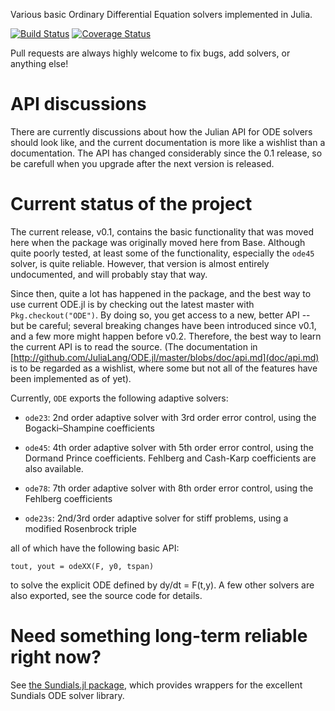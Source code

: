 Various basic Ordinary Differential Equation solvers implemented in Julia.

[![Build Status](https://travis-ci.org/JuliaLang/ODE.jl.png)](https://travis-ci.org/JuliaLang/ODE.jl) [![Coverage Status](https://img.shields.io/coveralls/JuliaLang/ODE.jl.svg)](https://coveralls.io/r/JuliaLang/ODE.jl)

Pull requests are always highly welcome to fix bugs, add solvers, or anything else!

# API discussions
There are currently discussions about how the Julian API for ODE solvers should look like, and the current documentation is more like a wishlist than a documentation. The API has changed considerably since the 0.1 release, so be carefull when you upgrade after the next version is released.
# Current status of the project

The current release, v0.1, contains the basic functionality that was moved here when the package was originally moved here from Base. Although quite poorly tested, at least some of the functionality, especially the `ode45` solver, is quite reliable. However, that version is almost entirely undocumented, and will probably stay that way.

Since then, quite a lot has happened in the package, and the best way to use current ODE.jl is by checking out the latest master with `Pkg.checkout("ODE")`. By doing so, you get access to a new, better API -- but be careful; several breaking changes have been introduced since v0.1, and a few more might happen before v0.2. Therefore, the best way to learn the current API is to read the source. (The documentation in [http://github.com/JuliaLang/ODE.jl/master/blobs/doc/api.md](doc/api.md) is to be regarded as a wishlist, where some but not all of the features have been implemented as of yet).

Currently, `ODE` exports the following adaptive solvers:

* `ode23`: 2nd order adaptive solver with 3rd order error control, using the Bogacki–Shampine coefficients
* `ode45`: 4th order adaptive solver with 5th order error control, using the Dormand Prince coefficients. Fehlberg and Cash-Karp coefficients are also available.
* `ode78`: 7th order adaptive solver with 8th order error control, using the Fehlberg coefficients

* `ode23s`: 2nd/3rd order adaptive solver for stiff problems, using a modified Rosenbrock triple

all of which have the following basic API:

    tout, yout = odeXX(F, y0, tspan)

to solve the explicit ODE defined by dy/dt = F(t,y). A few other solvers are also exported, see the source code for details.

# Need something long-term reliable right now?

See [the Sundials.jl package](https://github.com/julialang/sundials.jl), which provides wrappers for the excellent Sundials ODE solver library.
